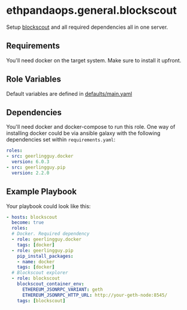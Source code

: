 # ethpandaops.general.blockscout

Setup [blockscout](https://github.com/blockscout/blockscout/) and all required dependencies all in one server.

## Requirements

You'll need docker on the target system. Make sure to install it upfront.

## Role Variables

Default variables are defined in [defaults/main.yaml](defaults/main.yaml)

## Dependencies

You'll need docker and docker-compose to run this role. One way of installing docker could be via ansible galaxy with the following dependencies set within `requirements.yaml`:

```yaml
roles:
- src: geerlingguy.docker
  version: 6.0.3
- src: geerlingguy.pip
  version: 2.2.0
```

## Example Playbook

Your playbook could look like this:

```yaml
- hosts: blockscout
  become: true
  roles:
  # Docker. Required dependency
  - role: geerlingguy.docker
    tags: [docker]
  - role: geerlingguy.pip
    pip_install_packages:
    - name: docker
    tags: [docker]
  # Blockscout explorer
  - role: blockscout
    blockscout_container_env:
      ETHEREUM_JSONRPC_VARIANT: geth
      ETHEREUM_JSONRPC_HTTP_URL: http://your-geth-node:8545/
    tags: [blockscout]
```
